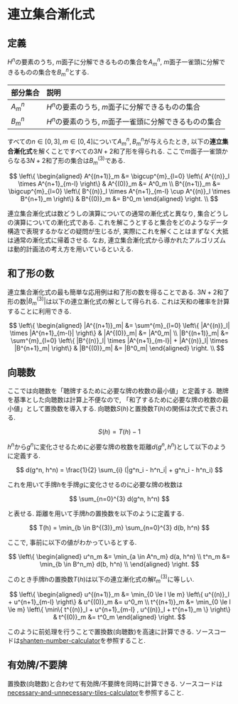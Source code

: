# 連立集合漸化式

## 定義

$H^n$の要素のうち, $m$面子に分解できるものの集合を$A^n_m$, $m$面子一雀頭に分解できるものの集合を$B^n_m$とする.

|部分集合|説明|
|:--|:--|
|$A^n_m$|$H^n$の要素のうち, $m$面子に分解できるものの集合|
|$B^n_m$|$H^n$の要素のうち, $m$面子一雀頭に分解できるものの集合|

すべての$n \in [0, 3], m \in [0, 4]$について$A^n_m, B^n_m$が与えらたとき, 以下の**連立集合漸化式**を解くことですべての$3N+2$和了形を得られる. ここで$m$面子一雀頭からなる$3N+2$和了形の集合は$B^{(3)}_m$である.

$$
\left\{
\begin{aligned}
A^{(n+1)}_m &= \bigcup^{m}_{l=0} \left\{ A^{(n)}_l \times A^{n+1}_{m-l} \right\} & A^{(0)}_m &= A^0_m \\
B^{(n+1)}_m &= \bigcup^{m}_{l=0} \left\{ B^{(n)}_l \times A^{n+1}_{m-l} \cup A^{(n)}_l \times B^{n+1}_m \right\} & B^{(0)}_m &= B^0_m
\end{aligned}
\right. \\
$$

連立集合漸化式は数どうしの演算についての通常の漸化式と異なり, 集合どうしの演算についての漸化式である. これを解こうとすると集合をどのようなデータ構造で表現するかなどの疑問が生じるが, 実際にこれを解くことはまずなく大抵は通常の漸化式に帰着させる. なお, 連立集合漸化式から導かれたアルゴリズムは動的計画法の考え方を用いているといえる.

## 和了形の数

連立集合漸化式の最も簡単な応用例は和了形の数を得ることである. $3N+2$和了形の数$|B^{(3)}_m|$は以下の連立漸化式の解として得られる. これは天和の確率を計算することに利用できる.

$$
\left\{
\begin{aligned}
|A^{(n+1)}_m| &= \sum^{m}_{l=0} \left\{ |A^{(n)}_l| \times |A^{n+1}_{m-l}| \right\} & |A^{(0)}_m| &= |A^0_m| \\
|B^{(n+1)}_m| &= \sum^{m}_{l=0} \left\{ |B^{(n)}_l| \times |A^{n+1}_{m-l}| + |A^{(n)}_l| \times |B^{n+1}_m| \right\} & |B^{(0)}_m| &= |B^0_m|
\end{aligned}
\right. \\
$$

## 向聴数

ここでは向聴数を「聴牌するために必要な牌の枚数の最小値」と定義する. 聴牌を基準とした向聴数は計算上不便なので, 「和了するために必要な牌の枚数の最小値」として置換数を導入する. 向聴数$S(h)$と置換数$T(h)$の関係は次式で表される.

$$
S(h) = T(h) - 1
$$

$h^n$から$g^n$に変化させるために必要な牌の枚数を距離$d(g^n, h^n)$として以下のように定義する. 

$$
d(g^n, h^n) = \frac{1}{2} \sum_{i} (|g^n_i - h^n_i| + g^n_i - h^n_i)
$$

これを用いて手牌$h$を手牌$g$に変化させるのに必要な牌の枚数は

$$
\sum_{n=0}^{3} d(g^n, h^n)
$$

と表せる. 距離を用いて手牌$h$の置換数を以下のように定義する.

$$
T(h) = \min_{b \in B^{(3)}_m} \sum_{n=0}^{3} d(b, h^n)
$$

ここで, 事前に以下の値がわかっているとする.

$$
\left\{
\begin{aligned}
u^n_m &= \min_{a \in A^n_m} d(a, h^n) \\
t^n_m &= \min_{b \in B^n_m} d(b, h^n) \\
\end{aligned}
\right.
$$

このとき手牌$h$の置換数$T(h)$は以下の連立漸化式の解$t^{(3)}_m$に等しい.

$$
\left\{
\begin{aligned}
u^{(n+1)}_m &= \min_{0 \le l \le m} \left\{ u^{(n)}_l + u^{n+1}_{m-l} \right\} & u^{(0)}_m &= u^0_m \\
t^{(n+1)}_m &= \min_{0 \le l \le m} \left\{ \min\{ t^{(n)}_l + u^{n+1}_{m-l} , u^{(n)}_l + t^{n+1}_m \} \right\} & t^{(0)}_m &= t^0_m
\end{aligned}
\right.
$$

このように前処理を行うことで置換数(向聴数)を高速に計算できる. ソースコードは[shanten-number-calculator](https://github.com/tomohxx/shanten-number-calculator)を参照すること.

## 有効牌/不要牌

置換数(向聴数)と合わせて有効牌/不要牌を同時に計算できる. ソースコードは[necessary-and-unnecessary-tiles-calculator](https://github.com/tomohxx/necessary-and-unnecessary-tiles-calculator)を参照すること.
